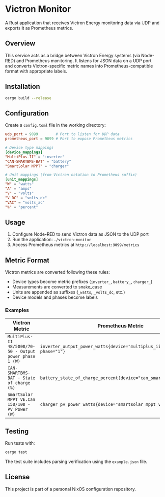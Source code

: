 # Victron Monitor

A Rust application that receives Victron Energy monitoring data via UDP and exports it as Prometheus metrics.

## Overview

This service acts as a bridge between Victron Energy systems (via Node-RED) and Prometheus monitoring. It listens for JSON data on a UDP port and converts Victron-specific metric names into Prometheus-compatible format with appropriate labels.

## Installation

```bash
cargo build --release
```

## Configuration

Create a `config.toml` file in the working directory:

```toml
udp_port = 9099        # Port to listen for UDP data
prometheus_port = 9099 # Port to expose Prometheus metrics

# Device type mappings
[device_mappings]
"MultiPlus-II" = "inverter"
"CAN-SMARTBMS-BAT" = "battery"
"SmartSolar MPPT" = "charger"

# Unit mappings (from Victron notation to Prometheus suffix)
[unit_mappings]
"W" = "watts"
"A" = "amps"
"V" = "volts"
"V DC" = "volts_dc"
"VAC" = "volts_ac"
"%" = "percent"
```

## Usage

1. Configure Node-RED to send Victron data as JSON to the UDP port
2. Run the application: `./victron-monitor`
3. Access Prometheus metrics at `http://localhost:9099/metrics`

## Metric Format

Victron metrics are converted following these rules:

- Device types become metric prefixes (`inverter_`, `battery_`, `charger_`)
- Measurements are converted to snake_case
- Units are appended as suffixes (`_watts`, `_volts_dc`, etc.)
- Device models and phases become labels

### Examples

| Victron Metric | Prometheus Metric |
|----------------|-------------------|
| `MultiPlus-II 48/5000/70-50 - Output power phase 1 (W)` | `inverter_output_power_watts{device="multiplus_ii_48_5000_70_50", phase="1"}` |
| `CAN-SMARTBMS-BAT - State of charge (%)` | `battery_state_of_charge_percent{device="can_smartbms_bat"}` |
| `SmartSolar MPPT VE.Can 150/100 - PV Power (W)` | `charger_pv_power_watts{device="smartsolar_mppt_ve_can_150_100"}` |

## Testing

Run tests with:

```bash
cargo test
```

The test suite includes parsing verification using the `example.json` file.

## License

This project is part of a personal NixOS configuration repository.